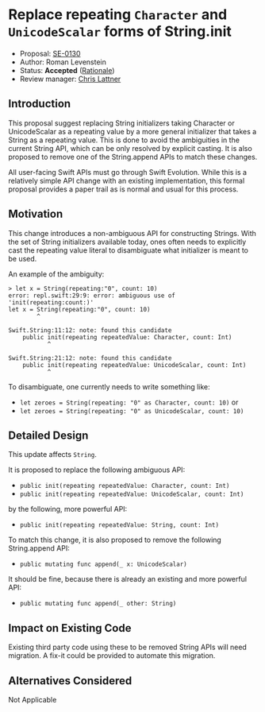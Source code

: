# Replace repeating `Character` and `UnicodeScalar` forms of String.init

* Proposal: [SE-0130](0130-string-initializers-cleanup.md)
* Author: Roman Levenstein
* Status: **Accepted** ([Rationale](https://lists.swift.org/pipermail/swift-evolution-announce/2016-July/000260.html))
* Review manager: [Chris Lattner](http://github.com/lattner)

## Introduction

This proposal suggest replacing String initializers taking Character or UnicodeScalar as a repeating value by a more general initializer that takes a String as a repeating value. This is done to avoid the ambiguities in the current String API, which can be only resolved by explicit casting. It is also proposed to remove one of the String.append APIs to match these changes.

All user-facing Swift APIs must go through Swift Evolution. While this is a relatively simple API change with an existing implementation, this formal proposal provides a paper trail as is normal and usual for this process.

## Motivation

This change introduces a non-ambiguous API for constructing Strings. With the set of String initializers available today, ones often needs to explicitly cast the repeating value literal to disambiguate what initializer is meant to be used. 

An example of the ambiguity:

```
> let x = String(repeating:"0", count: 10) 
error: repl.swift:29:9: error: ambiguous use of 'init(repeating:count:)'
let x = String(repeating:"0", count: 10)
        ^

Swift.String:11:12: note: found this candidate
    public init(repeating repeatedValue: Character, count: Int)
           ^

Swift.String:21:12: note: found this candidate
    public init(repeating repeatedValue: UnicodeScalar, count: Int)
           ^
```

To disambiguate, one currently needs to write something like:
   * `let zeroes = String(repeating: "0" as Character, count: 10)` or 
   * `let zeroes = String(repeating: "0" as UnicodeScalar, count: 10)`

## Detailed Design

This update affects `String`.

It is proposed to replace the following ambiguous API:
*  `public init(repeating repeatedValue: Character, count: Int)`
*  `public init(repeating repeatedValue: UnicodeScalar, count: Int)`

by the following, more powerful API:
*  `public init(repeating repeatedValue: String, count: Int)`

To match this change, it is also proposed to remove the following String.append API:
*  `public mutating func append(_ x: UnicodeScalar)`

It should be fine, because there is already an existing and more powerful API:
*  `public mutating func append(_ other: String)`

## Impact on Existing Code

Existing third party code using these to be removed String APIs will need migration.
A fix-it could be provided to automate this migration.

## Alternatives Considered

Not Applicable
